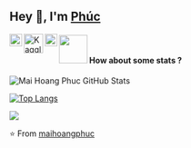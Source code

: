 ## Hey 👋, I'm [Phúc](https://www.facebook.com/Mai.Hoang.Phuc.1.2.3/)

<a href="https://www.linkedin.com/in/maihoangphuc/">
  <img align="left" alt="Mehdi's LinkdeIn" width="22px" src="https://thumbs.dreamstime.com/b/linkedin-social-logo-icon-vector-image-can-also-be-used-social-media-logos-suitable-mobile-apps-web-apps-print-media-79292062.jpg" />
</a>
<a href="https://www.kaggle.com/mehdimabrouki">
  <img align="left" alt="Kaggle" width="34px" src="https://i.ibb.co/3TcDgbC/333-3334195-free-png-gray-facebook-logo-png-png-images-removebg-preview.png" />
</a>
<a href="https://www.instagram.com/mabroukimehdi/">
  <img align="left" alt="Mehdi's Instagram" width="22px" src="https://i.ibb.co/Nxh3WbB/png-clipart-social-media-computer-icons-like-button-linkedin-share-icon-twitter-purple-violet-thumbn.png" />
</a>


#### <img src="https://media.giphy.com/media/VgCDAzcKvsR6OM0uWg/giphy.gif" width="50"> How about some stats ?

<!-- Star -->
<img src="https://github-readme-stats.vercel.app/api?username=maihoangphuc&show_icons=true&hide_border=true&count_private=true&theme=calm&icon_color=fad000" alt="Mai Hoang Phuc GitHub Stats">

[![Top Langs](https://github-readme-stats.vercel.app/api/top-langs/?username=maihoangphuc&layout=compact)](https://github.com/maihoangphuc)

<!-- Repo Card -->
<a href="https://github.com/maihoangphuc/automate-Excel-and-Word-using-python">
  <img src="https://github-readme-stats.vercel.app/api/pin/?username=maihoangphuc&repo=automate-Excel-and-Word-using-python&theme=vue-dark" />
</a>    

⭐️ From [maihoangphuc](https://github.com/maihoangphuc)
